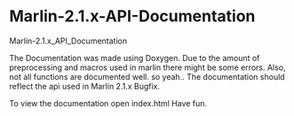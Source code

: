 # Marlin-2.1.x-API-Documentation
Marlin-2.1.x_API_Documentation

The Documentation was made using Doxygen.
Due to the amount of preprocessing and macros used in marlin there might be some errors.
Also, not all functions are documented well. so yeah..
The documentation should reflect the api used in Marlin 2.1.x Bugfix.

To view the documentation open index.html
Have fun.
